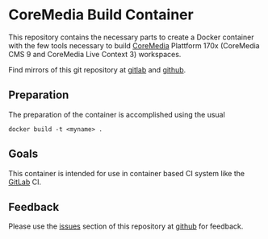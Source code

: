 # CoreMedia Build Container

This repository contains the necessary parts to create a Docker container with
the few tools necessary to build [CoreMedia][coremedia] Plattform 170x (CoreMedia 
CMS 9 and CoreMedia Live Context 3) workspaces.

Find mirrors of this git repository at [gitlab][gitlab] and [github][github].


## Preparation

The preparation of the container is accomplished using the usual

```
docker build -t <myname> .
```


## Goals

This container is intended for use in container based CI system like the
[GitLab][gitlabci] CI.


## Feedback

Please use the [issues][issues] section of this repository at [github][github] 
for feedback. 

[sencha]: https://www.sencha.com/products/extjs/cmd-download/
[coremedia]: http://www.coremedia.com/
[gitlabci]: https://gitlab.com/
[issues]: https://github.com/provocon/coremedia-build-docker/issues
[github]: https://github.com/provocon/coremedia-build-docker
[gitlab]: https://gitlab.com/provocon/coremedia-build-docker
